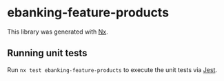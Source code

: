 # ebanking-feature-products

This library was generated with [Nx](https://nx.dev).

## Running unit tests

Run `nx test ebanking-feature-products` to execute the unit tests via [Jest](https://jestjs.io).
